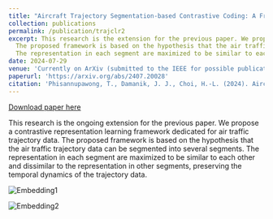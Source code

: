 ```yaml
---
title: "Aircraft Trajectory Segmentation-based Contrastive Coding: A Framework for Self-supervised Trajectory Representation"
collection: publications
permalink: /publication/trajclr2
excerpt: This research is the extension for the previous paper. We propose a contrastive representation learning framework dedicated for air traffic trajectory data. 
  The proposed framework is based on the hypothesis that the air traffic trajectory data can be segmented into several segments. 
  The representation in each segment are maximized to be similar to each other and dissimilar to the representation in other segments, preserving the temporal dynamics of the trajectory data.
date: 2024-07-29
venue: 'Currently on ArXiv (submitted to the IEEE for possible publication)'
paperurl: 'https://arxiv.org/abs/2407.20028'
citation: 'Phisannupawong, T., Damanik, J. J., Choi, H.-L. (2024). Aircraft Trajectory Segmentation-based Contrastive Coding: A Framework for Self-supervised Trajectory Representation. arXiv:2407.20028 [cs.LG]. Available at: https://arxiv.org/abs/2407.20028'
---
```


[Download paper here](https://arxiv.org/abs/2407.20028)

This research is the ongoing extension for the previous paper. We propose a contrastive representation learning framework dedicated for air traffic trajectory data. The proposed framework is based on the hypothesis that the air traffic trajectory data can be segmented into several segments. 
The representation in each segment are maximized to be similar to each other and dissimilar to the representation in other segments, preserving the temporal dynamics of the trajectory data.

![Embedding1](http://petchthwr.github.io/images/embedding_trajectory_40.png)

![Embedding2](http://petchthwr.github.io/images/embedding_trajectory_hm_40.png)